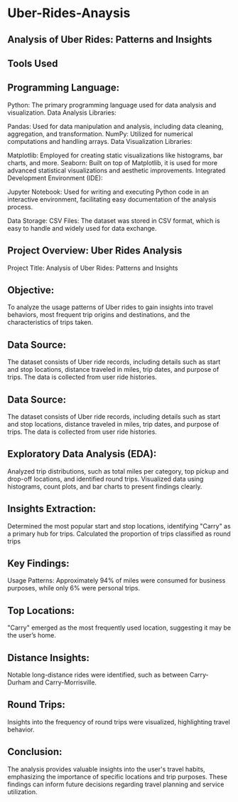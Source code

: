 # Uber-Rides-Anaysis
## Analysis of Uber Rides: Patterns and Insights
## Tools Used
## Programming Language:
Python: The primary programming language used for data analysis and visualization.
Data Analysis Libraries:

Pandas: Used for data manipulation and analysis, including data cleaning, aggregation, and transformation.
NumPy: Utilized for numerical computations and handling arrays.
Data Visualization Libraries:

Matplotlib: Employed for creating static visualizations like histograms, bar charts, and more.
Seaborn: Built on top of Matplotlib, it is used for more advanced statistical visualizations and aesthetic improvements.
Integrated Development Environment (IDE):

Jupyter Notebook: Used for writing and executing Python code in an interactive environment, facilitating easy documentation of the analysis process.

Data Storage:
CSV Files: The dataset was stored in CSV format, which is easy to handle and widely used for data exchange.
## Project Overview: Uber Rides Analysis
Project Title:
Analysis of Uber Rides: Patterns and Insights
## Objective:
To analyze the usage patterns of Uber rides to gain insights into travel behaviors, most frequent trip origins and destinations, and the characteristics of trips taken.
## Data Source:
The dataset consists of Uber ride records, including details such as start and stop locations, distance traveled in miles, trip dates, and purpose of trips. The data is collected from user ride histories.
## Data Source:
The dataset consists of Uber ride records, including details such as start and stop locations, distance traveled in miles, trip dates, and purpose of trips. The data is collected from user ride histories.
## Exploratory Data Analysis (EDA):
Analyzed trip distributions, such as total miles per category, top pickup and drop-off locations, and identified round trips.
Visualized data using histograms, count plots, and bar charts to present findings clearly.
## Insights Extraction:
Determined the most popular start and stop locations, identifying "Carry" as a primary hub for trips.
Calculated the proportion of trips classified as round trips
## Key Findings:
Usage Patterns:
Approximately 94% of miles were consumed for business purposes, while only 6% were personal trips.
## Top Locations:
"Carry" emerged as the most frequently used location, suggesting it may be the user’s home.
## Distance Insights:
Notable long-distance rides were identified, such as between Carry-Durham and Carry-Morrisville.
## Round Trips:
Insights into the frequency of round trips were visualized, highlighting travel behavior.
## Conclusion:
The analysis provides valuable insights into the user's travel habits, emphasizing the importance of specific locations and trip purposes. These findings can inform future decisions regarding travel planning and service utilization.

